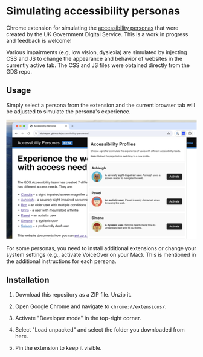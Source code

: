 # Simulating accessibility personas
Chrome extension for simulating the [accessibility personas](https://github.com/alphagov/accessibility-personas) that were created by the UK Government Digital Service. This is a work in progress and feedback is welcome!

Various impairments (e.g, low vision, dyslexia) are simulated by injecting CSS and JS to change the appearance and behavior of websites in the currently active tab. The CSS and JS files were obtained directly from the GDS repo.


## Usage
Simply select a persona from the extension and the current browser tab will be adjusted to simulate the persona's experience.

![A screenshot of the browser extension, illustrating its functionality](images/screenshot.png)

For some personas, you need to install additional extensions or change your system settings (e.g., activate VoiceOver on your Mac). This is mentioned in the additional instructions for each persona.


## Installation

1. Download this repository as a ZIP file. Unzip it.

2. Open Google Chrome and navigate to `chrome://extensions/`.

3. Activate "Developer mode" in the top-right corner.

4. Select "Load unpacked" and select the folder you downloaded from here.

5. Pin the extension to keep it visible. 

